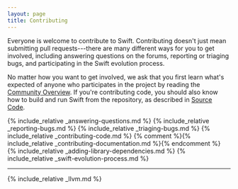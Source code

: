 ```yaml
---
layout: page
title: Contributing
---
```


Everyone is welcome to contribute to Swift.
Contributing doesn't just mean submitting pull requests---there
are many different ways for you to get involved,
including answering questions on the forums,
reporting or triaging bugs, and participating in the Swift evolution process.

No matter how you want to get involved,
we ask that you first learn what's expected
of anyone who participates in the project
by reading the [Community Overview](/community).
If you're contributing code, you should also know how to build and run
Swift from the repository,
as described in [Source Code](/source-code).

{% include_relative _answering-questions.md %}
{% include_relative _reporting-bugs.md %}
{% include_relative _triaging-bugs.md %}
{% include_relative _contributing-code.md %}
{% comment %}{% include_relative _contributing-documentation.md %}{% endcomment %}
{% include_relative _adding-library-dependencies.md %}
{% include_relative _swift-evolution-process.md %}

* * *

{% include_relative _llvm.md %}

